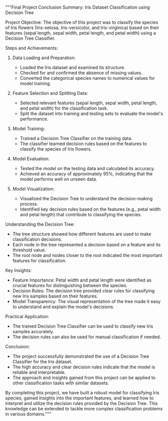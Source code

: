 """Final Project Conclusion Summary: Iris Dataset Classification using Decision Tree

Project Objective:
The objective of this project was to classify the species of Iris flowers (Iris-setosa, Iris-versicolor, and Iris-virginica) based on their features (sepal length, sepal width, petal length, and petal width) using a Decision Tree Classifier.

Steps and Achievements:

1. Data Loading and Preparation:
   - Loaded the Iris dataset and examined its structure.
   - Checked for and confirmed the absence of missing values.
   - Converted the categorical species names to numerical values for model training.

2. Feature Selection and Splitting Data:
   - Selected relevant features (sepal length, sepal width, petal length, and petal width) for the classification task.
   - Split the dataset into training and testing sets to evaluate the model's performance.

3. Model Training:
   - Trained a Decision Tree Classifier on the training data.
   - The classifier learned decision rules based on the features to classify the species of Iris flowers.

4. Model Evaluation:
   - Tested the model on the testing data and calculated its accuracy.
   - Achieved an accuracy of approximately 95%, indicating that the model performs well on unseen data.

5. Model Visualization:
   - Visualized the Decision Tree to understand the decision-making process.
   - Identified key decision rules based on the features (e.g., petal width and petal length) that contribute to classifying the species.

Understanding the Decision Tree:
- The tree structure showed how different features are used to make classification decisions.
- Each node in the tree represented a decision based on a feature and its threshold value.
- The root node and nodes closer to the root indicated the most important features for classification.

Key Insights:
- Feature Importance: Petal width and petal length were identified as crucial features for distinguishing between the species.
- Decision Rules: The decision tree provided clear rules for classifying new Iris samples based on their features.
- Model Transparency: The visual representation of the tree made it easy to understand and explain the model's decisions.

Practical Application:
- The trained Decision Tree Classifier can be used to classify new Iris samples accurately.
- The decision rules can also be used for manual classification if needed.

Conclusion:
- The project successfully demonstrated the use of a Decision Tree Classifier for the Iris dataset.
- The high accuracy and clear decision rules indicate that the model is reliable and interpretable.
- The approach and insights gained from this project can be applied to other classification tasks with similar datasets.

By completing this project, we have built a robust model for classifying Iris species, gained insights into the important features, and 
learned how to interpret and utilize the decision rules provided by the Decision Tree. This knowledge can be extended to tackle more 
complex classification problems in various domains."""

